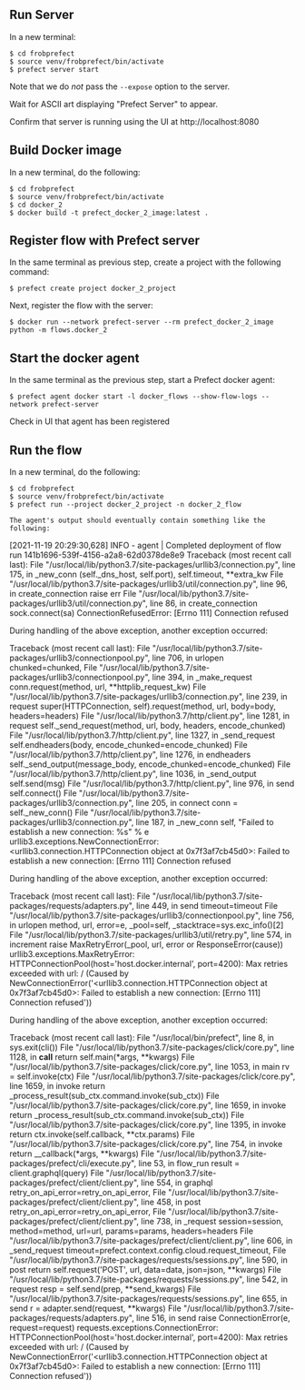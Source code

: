 Run Server
----------

In a new terminal:

```
$ cd frobprefect
$ source venv/frobprefect/bin/activate
$ prefect server start
```

Note that we do _not_ pass the `--expose` option to the server.

Wait for ASCII art displaying "Prefect Server" to appear.

Confirm that server is running using the UI at http://localhost:8080

Build Docker image
------------------

In a new terminal, do the following:

```
$ cd frobprefect
$ source venv/frobprefect/bin/activate
$ cd docker_2
$ docker build -t prefect_docker_2_image:latest .
```

Register flow with Prefect server
---------------------------------

In the same terminal as previous step, create a project with the following
command:

```
$ prefect create project docker_2_project
```

Next, register the flow with the server:

```
$ docker run --network prefect-server --rm prefect_docker_2_image python -m flows.docker_2
```

Start the docker agent
----------------------

In the same terminal as the previous step, start a Prefect docker agent:

```
$ prefect agent docker start -l docker_flows --show-flow-logs --network prefect-server
```

Check in UI that agent has been registered

Run the flow
------------

In a new terminal, do the following:

```
$ cd frobprefect
$ source venv/frobprefect/bin/activate
$ prefect run --project docker_2_project -n docker_2_flow

The agent's output should eventually contain something like the following:

```
[2021-11-19 20:29:30,628] INFO - agent | Completed deployment of flow run 141b1696-539f-4156-a2a8-62d0378de8e9
Traceback (most recent call last):
  File "/usr/local/lib/python3.7/site-packages/urllib3/connection.py", line 175, in _new_conn
    (self._dns_host, self.port), self.timeout, **extra_kw
  File "/usr/local/lib/python3.7/site-packages/urllib3/util/connection.py", line 96, in create_connection
    raise err
  File "/usr/local/lib/python3.7/site-packages/urllib3/util/connection.py", line 86, in create_connection
    sock.connect(sa)
ConnectionRefusedError: [Errno 111] Connection refused

During handling of the above exception, another exception occurred:

Traceback (most recent call last):
  File "/usr/local/lib/python3.7/site-packages/urllib3/connectionpool.py", line 706, in urlopen
    chunked=chunked,
  File "/usr/local/lib/python3.7/site-packages/urllib3/connectionpool.py", line 394, in _make_request
    conn.request(method, url, **httplib_request_kw)
  File "/usr/local/lib/python3.7/site-packages/urllib3/connection.py", line 239, in request
    super(HTTPConnection, self).request(method, url, body=body, headers=headers)
  File "/usr/local/lib/python3.7/http/client.py", line 1281, in request
    self._send_request(method, url, body, headers, encode_chunked)
  File "/usr/local/lib/python3.7/http/client.py", line 1327, in _send_request
    self.endheaders(body, encode_chunked=encode_chunked)
  File "/usr/local/lib/python3.7/http/client.py", line 1276, in endheaders
    self._send_output(message_body, encode_chunked=encode_chunked)
  File "/usr/local/lib/python3.7/http/client.py", line 1036, in _send_output
    self.send(msg)
  File "/usr/local/lib/python3.7/http/client.py", line 976, in send
    self.connect()
  File "/usr/local/lib/python3.7/site-packages/urllib3/connection.py", line 205, in connect
    conn = self._new_conn()
  File "/usr/local/lib/python3.7/site-packages/urllib3/connection.py", line 187, in _new_conn
    self, "Failed to establish a new connection: %s" % e
urllib3.exceptions.NewConnectionError: <urllib3.connection.HTTPConnection object at 0x7f3af7cb45d0>: Failed to establish a new connection: [Errno 111] Connection refused

During handling of the above exception, another exception occurred:

Traceback (most recent call last):
  File "/usr/local/lib/python3.7/site-packages/requests/adapters.py", line 449, in send
    timeout=timeout
  File "/usr/local/lib/python3.7/site-packages/urllib3/connectionpool.py", line 756, in urlopen
    method, url, error=e, _pool=self, _stacktrace=sys.exc_info()[2]
  File "/usr/local/lib/python3.7/site-packages/urllib3/util/retry.py", line 574, in increment
    raise MaxRetryError(_pool, url, error or ResponseError(cause))
urllib3.exceptions.MaxRetryError: HTTPConnectionPool(host='host.docker.internal', port=4200): Max retries exceeded with url: / (Caused by NewConnectionError('<urllib3.connection.HTTPConnection object at 0x7f3af7cb45d0>: Failed to establish a new connection: [Errno 111] Connection refused'))

During handling of the above exception, another exception occurred:

Traceback (most recent call last):
  File "/usr/local/bin/prefect", line 8, in <module>
    sys.exit(cli())
  File "/usr/local/lib/python3.7/site-packages/click/core.py", line 1128, in __call__
    return self.main(*args, **kwargs)
  File "/usr/local/lib/python3.7/site-packages/click/core.py", line 1053, in main
    rv = self.invoke(ctx)
  File "/usr/local/lib/python3.7/site-packages/click/core.py", line 1659, in invoke
    return _process_result(sub_ctx.command.invoke(sub_ctx))
  File "/usr/local/lib/python3.7/site-packages/click/core.py", line 1659, in invoke
    return _process_result(sub_ctx.command.invoke(sub_ctx))
  File "/usr/local/lib/python3.7/site-packages/click/core.py", line 1395, in invoke
    return ctx.invoke(self.callback, **ctx.params)
  File "/usr/local/lib/python3.7/site-packages/click/core.py", line 754, in invoke
    return __callback(*args, **kwargs)
  File "/usr/local/lib/python3.7/site-packages/prefect/cli/execute.py", line 53, in flow_run
    result = client.graphql(query)
  File "/usr/local/lib/python3.7/site-packages/prefect/client/client.py", line 554, in graphql
    retry_on_api_error=retry_on_api_error,
  File "/usr/local/lib/python3.7/site-packages/prefect/client/client.py", line 458, in post
    retry_on_api_error=retry_on_api_error,
  File "/usr/local/lib/python3.7/site-packages/prefect/client/client.py", line 738, in _request
    session=session, method=method, url=url, params=params, headers=headers
  File "/usr/local/lib/python3.7/site-packages/prefect/client/client.py", line 606, in _send_request
    timeout=prefect.context.config.cloud.request_timeout,
  File "/usr/local/lib/python3.7/site-packages/requests/sessions.py", line 590, in post
    return self.request('POST', url, data=data, json=json, **kwargs)
  File "/usr/local/lib/python3.7/site-packages/requests/sessions.py", line 542, in request
    resp = self.send(prep, **send_kwargs)
  File "/usr/local/lib/python3.7/site-packages/requests/sessions.py", line 655, in send
    r = adapter.send(request, **kwargs)
  File "/usr/local/lib/python3.7/site-packages/requests/adapters.py", line 516, in send
    raise ConnectionError(e, request=request)
requests.exceptions.ConnectionError: HTTPConnectionPool(host='host.docker.internal', port=4200): Max retries exceeded with url: / (Caused by NewConnectionError('<urllib3.connection.HTTPConnection object at 0x7f3af7cb45d0>: Failed to establish a new connection: [Errno 111] Connection refused'))
```
